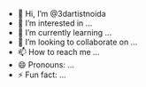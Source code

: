 - 👋 Hi, I’m @3dartistnoida
- 👀 I’m interested in ...
- 🌱 I’m currently learning ...
- 💞️ I’m looking to collaborate on ...
- 📫 How to reach me ...
- 😄 Pronouns: ...
- ⚡ Fun fact: ...

<!---
3dartistnoida/3dartistnoida is a ✨ special ✨ repository because its `README.md` (this file) appears on your GitHub profile.
You can click the Preview link to take a look at your changes.
--->
